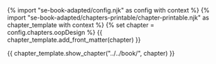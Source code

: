 <frontmatter>
{% import "se-book-adapted/config.njk" as config with context %}
{% import "se-book-adapted/chapters-printable/chapter-printable.njk" as chapter_template with context %}
{% set chapter = config.chapters.oopDesign %}
{{ chapter_template.add_front_matter(chapter) }}
</frontmatter>

{{ chapter_template.show_chapter("../../book/", chapter) }}